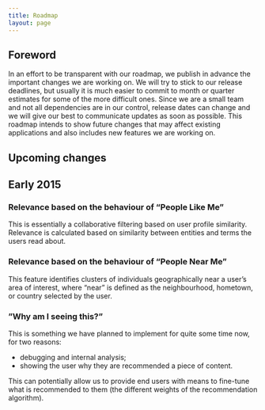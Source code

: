 ```yaml
---
title: Roadmap
layout: page
---
```

## Foreword

In an effort to be transparent with our roadmap, we publish in advance the important changes we are working on. We will try to stick to our release deadlines, but usually it is much easier to commit to month or quarter estimates for some of the more difficult ones. Since we are a small team and not all dependencies are in our control, release dates can change and we will give our best to communicate updates as soon as possible. This roadmap intends to show future changes that may affect existing applications and also includes new features we are working on.

## Upcoming changes

## Early 2015

### Relevance based on the behaviour of “People Like Me”

This is essentially a collaborative filtering based on user profile similarity. Relevance is calculated based on similarity between entities and terms the users read about.

### Relevance based on the behaviour of “People Near Me”

This feature identifies clusters of individuals geographically near a user’s area of interest, where “near” is defined as the neighbourhood, hometown, or country selected by the user.

### ”Why am I seeing this?”

This is something we have planned to implement for quite some time now, for two reasons:
- debugging and internal analysis;
- showing the user why they are recommended a piece of content.

This can potentially allow us to provide end users with means to fine-tune what is recommended to them (the different weights of the recommendation algorithm).
